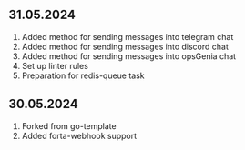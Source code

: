 ## 31.05.2024
1. Added method for sending messages into telegram chat
2. Added method for sending messages into discord chat
3. Added method for sending messages into opsGenia chat
4. Set up linter rules
5. Preparation for redis-queue task

## 30.05.2024
1. Forked from go-template
2. Added forta-webhook support
